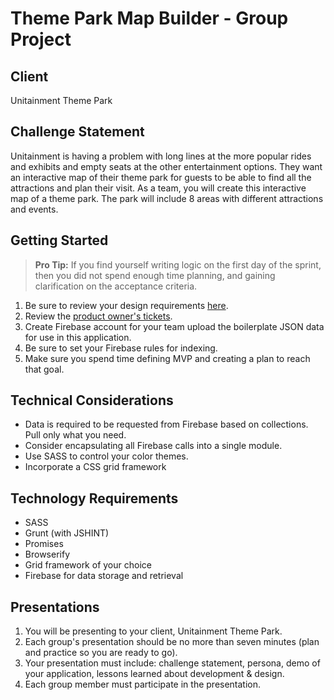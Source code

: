 # Theme Park Map Builder - Group Project

## Client
Unitainment Theme Park

## Challenge Statement
Unitainment is having a problem with long lines at the more popular rides and exhibits and empty seats at the other entertainment options. They want an interactive map of their theme park for guests to be able to find all the attractions and plan their visit. As a team, you will create this interactive map of a theme park. The park will include 8 areas with different attractions and events.


## Getting Started

> **Pro Tip:** If you find yourself writing logic on the first day of the sprint, then you did not spend enough time planning, and gaining clarification on the acceptance criteria.

1. Be sure to review your design requirements [here](https://sites.google.com/susanculkin.com/fewdd-b/design-subjects/week-8/theme-park-project). 
1. Review the [product owner's tickets](https://github.com/nashville-software-school/group-project-theme-park/issues).
1. Create Firebase account for your team upload the boilerplate JSON data for use in this application.
1. Be sure to set your Firebase rules for indexing.
1. Make sure you spend time defining MVP and creating a plan to reach that goal.



## Technical Considerations
* Data is required to be requested from Firebase based on collections. Pull only what you need.
* Consider encapsulating all Firebase calls into a single module.
* Use SASS to control your color themes.
* Incorporate a CSS grid framework

## Technology Requirements
* SASS 
* Grunt (with JSHINT) 
* Promises
* Browserify
* Grid framework of your choice
* Firebase for data storage and retrieval

## Presentations

1. You will be presenting to your client, Unitainment Theme Park.
1. Each group's presentation should be no more than seven minutes (plan and practice so you are ready to go). 
1. Your presentation must include: challenge statement, persona, demo of your application, lessons learned about development & design.
1. Each group member must participate in the presentation.

